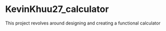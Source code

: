 # KevinKhuu27_calculator

This project revolves around designing and creating a functional calculator
